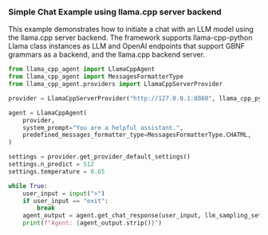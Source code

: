 ### Simple Chat Example using llama.cpp server backend
This example demonstrates how to initiate a chat with an LLM model using the llama.cpp server backend. The framework supports llama-cpp-python Llama class instances as LLM and OpenAI endpoints that support GBNF grammars as a backend, and the llama.cpp backend server.

```python
from llama_cpp_agent import LlamaCppAgent
from llama_cpp_agent import MessagesFormatterType
from llama_cpp_agent.providers import LlamaCppServerProvider

provider = LlamaCppServerProvider("http://127.0.0.1:8080", llama_cpp_python_server=True)

agent = LlamaCppAgent(
    provider,
    system_prompt="You are a helpful assistant.",
    predefined_messages_formatter_type=MessagesFormatterType.CHATML,
)

settings = provider.get_provider_default_settings()
settings.n_predict = 512
settings.temperature = 0.65

while True:
    user_input = input(">")
    if user_input == "exit":
        break
    agent_output = agent.get_chat_response(user_input, llm_sampling_settings=settings)
    print(f"Agent: {agent_output.strip()}")


```